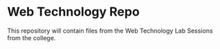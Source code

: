 # Web Technology Repo 
This repository will contain files from the Web Technology Lab Sessions from the college.

